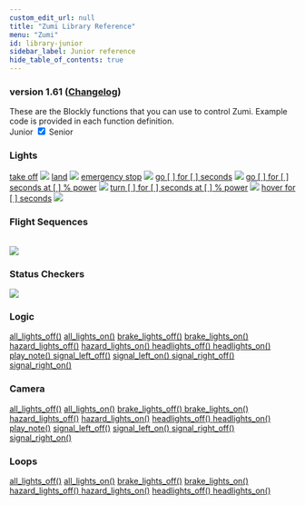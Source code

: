 ```yaml
---
custom_edit_url: null
title: "Zumi Library Reference"
menu: "Zumi"
id: library-junior
sidebar_label: Junior reference
hide_table_of_contents: true
---
```

<h3 class="homeDocLandingVersion">version 1.61 (<a class="orange-link" href="/doc-v2/docs/zumi/blockly/changelog">Changelog</a>)</h3>
These are the Blockly functions that you can use to control Zumi. Example code is provided in each function definition.

<div class="center">
    <span class="label-toggle">Junior</span>
<label onClick={function hi(){if(!document.getElementById("juniorSeniorSelector").checked){window.location.href = "/doc-v2/docs/zumi/blockly/reference/library-senior"}}} class="switch">
 <input id="juniorSeniorSelector" type="checkbox"  checked="true" />
  <span class="slider round"></span> 
</label>   <span class="label-toggle">Senior</span>
</div>

<div class="boxLanding">
  <div class="parentContainer">
  <div class="box-reference-shadow">
  <h3>Lights</h3>
    <a href="#">take off</a>
    <img src="/doc-v2/img/takeoff.png"></img>
    <a href="#">land</a>
      <img src="/doc-v2/img/land.png"></img>
    <a href="#">emergency stop</a>
      <img src="/doc-v2/img/emergency_stop.png"></img>
    <a href="#"> go [ ] for [ ] seconds</a>
      <img src="/doc-v2/img/go_for_seconds.png"></img>
    <a href="#">go [ ] for [ ] seconds at [ ] % power</a>
      <img src="/doc-v2/img/go_for_seconds_at_power.png"></img>
    <a href="#">turn [ ] for [ ] seconds at [ ] % power</a>
      <img src="/doc-v2/img/turn_for_seconds_at_power.png"></img>
    <a href="#">hover for [ ] seconds</a>
      <img src="/doc-v2/img/hover.png"></img>  
  </div>
  </div>
  <div  class="parentContainer">
    <div class="box-reference-shadow">
    <h3> Flight Sequences</h3>
    <br />
    <div class="boxLandingColumn2">
        <img src="/doc-v2/img/flips.png"></img>
    </div>
    </div>
  </div>
    <div  class="parentContainer">
     <div class="box-reference-shadow">
    <h3> Status Checkers</h3>
    <div class="boxLandingColumn2"> 
        <img src="/doc-v2/img/code_is_running.png"></img>
    </div>
    </div>
  </div>
</div>
<div class="boxLanding marginTop25">
 <div class="box-reference-shadow">
  <div class="parentContainer">
    <h3>Logic</h3>
    <a href="#">all_lights_off()</a>
    <a href="#">all_lights_on()</a>
    <a href="#">brake_lights_off()</a>
    <a href="#">brake_lights_on()</a>
    <a href="#">hazard_lights_off()</a>
    <a href="#">hazard_lights_on() </a>
    <a href="#">headlights_off() </a>
    <a href="#">headlights_on()</a>
    <a href="#">play_note() </a>
    <a href="#">signal_left_off()</a> 
    <a href="#">signal_left_on() </a>
    <a href="#">signal_right_off() </a>
    <a href="#">signal_right_on()</a>
  </div>
  </div>
  <div class="parentContainer">
   <div class="box-reference-shadow">
    <h3>Camera</h3>
    <a href="#">all_lights_off()</a>
    <a href="#">all_lights_on()</a>
    <a href="#">brake_lights_off() </a>
    <a href="#">brake_lights_on()</a>
    <a href="#">hazard_lights_off()</a>
    <a href="#">hazard_lights_on()</a>
    <a href="#">headlights_off() </a>
    <a href="#">headlights_on()</a>
    <a href="#">play_note()</a>
    <a href="#">signal_left_off()</a> 
    <a href="#">signal_left_on() </a>
    <a href="#">signal_right_off()</a>
    <a href="#">signal_right_on()</a>
  </div>
  </div>
  <div class="parentContainer">
   <div class="box-reference-shadow">
  <h3>Loops</h3>
    <a href="#">all_lights_off()</a> 
    <a href="#">all_lights_on()</a>
    <a href="#">brake_lights_off()</a>
    <a href="#">brake_lights_on()</a>
    <a href="#">hazard_lights_off() </a>
    <a href="#">hazard_lights_on()</a>
    <a href="#">headlights_off() </a>
    <a href="#">headlights_on()</a>
  </div>
  </div>
</div>

